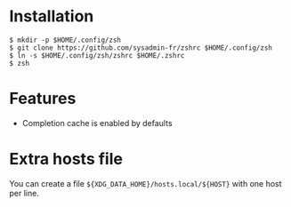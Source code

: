 # Installation

    $ mkdir -p $HOME/.config/zsh
    $ git clone https://github.com/sysadmin-fr/zshrc $HOME/.config/zsh
    $ ln -s $HOME/.config/zsh/zshrc $HOME/.zshrc
    $ zsh

# Features

* Completion cache is enabled by defaults

# Extra hosts file

You can create a file `${XDG_DATA_HOME}/hosts.local/${HOST}` with one host per line.
